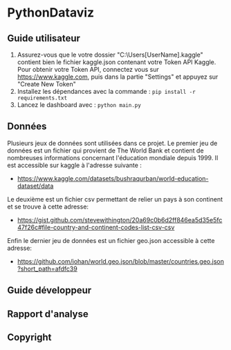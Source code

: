 # PythonDataviz

## Guide utilisateur

1. Assurez-vous que le votre dossier "C:\Users\[UserName]\.kaggle" contient bien le fichier kaggle.json contenant votre Token API Kaggle. Pour obtenir votre Token API, connectez vous sur https://www.kaggle.com, puis dans la partie "Settings" et appuyez sur "Create New Token"
2. Installez les dépendances avec la commande : 
`pip install -r requirements.txt`
1. Lancez le dashboard avec : 
`python main.py`

## Données
Plusieurs jeux de données sont utilisées dans ce projet. Le premier jeu de données est un fichier qui provient de The World Bank et contient de nombreuses informations concernant l'éducation mondiale depuis 1999. Il est accessible sur kaggle à l'adresse suivante :
- https://www.kaggle.com/datasets/bushraqurban/world-education-dataset/data

Le deuxième est un fichier csv permettant de relier un pays à son continent et se trouve à cette adresse: 
- https://gist.github.com/stevewithington/20a69c0b6d2ff846ea5d35e5fc47f26c#file-country-and-continent-codes-list-csv-csv

Enfin le dernier jeu de données est un fichier geo.json accessible à cette adresse:
- https://github.com/johan/world.geo.json/blob/master/countries.geo.json?short_path=afdfc39

## Guide développeur

## Rapport d'analyse

## Copyright

